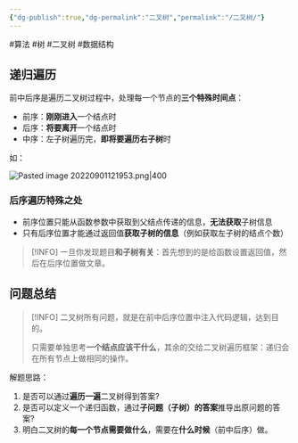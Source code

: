 ```yaml
---
{"dg-publish":true,"dg-permalink":"二叉树","permalink":"/二叉树/"}
---
```



#算法 #树 #二叉树 #数据结构

## 递归遍历

前中后序是遍历二叉树过程中，处理每一个节点的**三个特殊时间点**：

- 前序：**刚刚进入**一个结点时
- 后序：**将要离开**一个结点时
- 中序：左子树遍历完，**即将要遍历右子树**时

如：

![Pasted image 20220901121953.png|400](/img/user/attachments/images/Pasted%20image%2020220901121953.png)

### 后序遍历特殊之处

- 前序位置只能从函数参数中获取到父结点传递的信息，**无法获取**子树信息
- 只有后序位置才能通过返回值**获取子树的信息**（例如获取左子树的结点个数）

> [!INFO] 
> 一旦你发现题目**和子树有关**：首先想到的是给函数设置返回值，然后在后序位置做文章。


## 问题总结

> [!INFO] 
> 二叉树所有问题，就是在前中后序位置中注入代码逻辑，达到目的。
> 
> 只需要单独思考**一个结点应该干什么**，其余的交给二叉树遍历框架：递归会在所有节点上做相同的操作。

解题思路：
1. 是否可以通过**遍历一遍**二叉树得到答案?
2. 是否可以定义一个递归函数，通过**子问题（子树）的答案**推导出原问题的答案?
3. 明白二叉树的**每一个节点需要做什么**，需要在**什么时候**（前中后序）做。